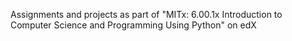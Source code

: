 Assignments and projects as part of "MITx: 6.00.1x Introduction to Computer Science and Programming Using Python" on edX
